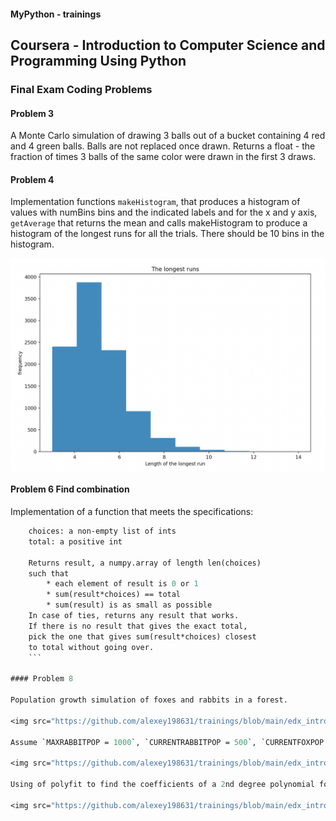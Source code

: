 #### MyPython - trainings

## Coursera - Introduction to Computer Science and Programming Using Python

### Final Exam Coding Problems

#### Problem 3

A Monte Carlo simulation of drawing 3 balls out of a bucket containing 4 red and 4 green balls.
Balls are not replaced once drawn. Returns a float - the fraction of times 3  balls of the same color were drawn in the first 3 draws.

#### Problem 4

Implementation functions `makeHistogram`, that produces a histogram of values with numBins bins and the indicated labels
and for the x and y axis, `getAverage` that returns the mean and calls makeHistogram to produce a histogram of the longest runs for all the trials. There should be 10 bins in the histogram.

<img src="https://github.com/alexey198631/trainings/blob/main/edx_introduction_to_computational_thinking_and_data_science/Problem_Set_Final_Exam/data_files/p4.png" alt="p4" width="600" align="center">

#### Problem 6 Find combination

Implementation of a function that meets the specifications:

```def find_combination(choices, total):
    choices: a non-empty list of ints
    total: a positive int

    Returns result, a numpy.array of length len(choices)
    such that
        * each element of result is 0 or 1
        * sum(result*choices) == total
        * sum(result) is as small as possible
    In case of ties, returns any result that works.
    If there is no result that gives the exact total,
    pick the one that gives sum(result*choices) closest
    to total without going over.
    ```

#### Problem 8

Population growth simulation of foxes and rabbits in a forest.

<img src="https://github.com/alexey198631/trainings/blob/main/edx_introduction_to_computational_thinking_and_data_science/Problem_Set_Final_Exam/data_files/p81.png" alt="p81" width="600" align="center">

Assume `MAXRABBITPOP = 1000`, `CURRENTRABBITPOP = 500`, `CURRENTFOXPOP = 30`, numSteps = `200`. Plot two curves, one for the rabbit population and one for the fox population.

<img src="https://github.com/alexey198631/trainings/blob/main/edx_introduction_to_computational_thinking_and_data_science/Problem_Set_Final_Exam/data_files/p82.png" alt="p82" width="600" align="center">

Using of polyfit to find the coefficients of a 2nd degree polynomial for the rabbit curve and the same for the fox curve. Then use polyval to evaluation the 2nd degree polynomial and plot it.

<img src="https://github.com/alexey198631/trainings/blob/main/edx_introduction_to_computational_thinking_and_data_science/Problem_Set_Final_Exam/data_files/p83.png" alt="p83" width="600" align="center">
